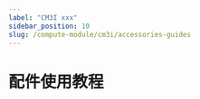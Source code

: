 ```yaml
---
label: "CM3I xxx"
sidebar_position: 10
slug: /compute-module/cm3i/accessories-guides
---
```


# 配件使用教程